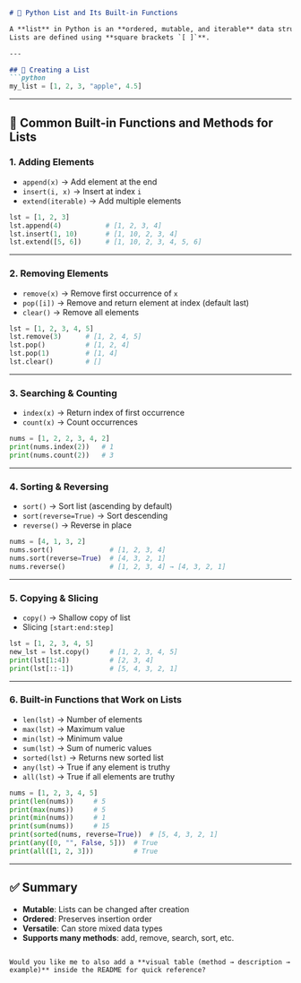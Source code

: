 ````markdown
# 📌 Python List and Its Built-in Functions

A **list** in Python is an **ordered, mutable, and iterable** data structure that can hold elements of different data types.  
Lists are defined using **square brackets `[ ]`**.

---

## 🔹 Creating a List
```python
my_list = [1, 2, 3, "apple", 4.5]
````

---

## 🔹 Common Built-in Functions and Methods for Lists

### 1. Adding Elements

* `append(x)` → Add element at the end
* `insert(i, x)` → Insert at index `i`
* `extend(iterable)` → Add multiple elements

```python
lst = [1, 2, 3]
lst.append(4)           # [1, 2, 3, 4]
lst.insert(1, 10)       # [1, 10, 2, 3, 4]
lst.extend([5, 6])      # [1, 10, 2, 3, 4, 5, 6]
```

---

### 2. Removing Elements

* `remove(x)` → Remove first occurrence of `x`
* `pop([i])` → Remove and return element at index (default last)
* `clear()` → Remove all elements

```python
lst = [1, 2, 3, 4, 5]
lst.remove(3)      # [1, 2, 4, 5]
lst.pop()          # [1, 2, 4]
lst.pop(1)         # [1, 4]
lst.clear()        # []
```

---

### 3. Searching & Counting

* `index(x)` → Return index of first occurrence
* `count(x)` → Count occurrences

```python
nums = [1, 2, 2, 3, 4, 2]
print(nums.index(2))   # 1
print(nums.count(2))   # 3
```

---

### 4. Sorting & Reversing

* `sort()` → Sort list (ascending by default)
* `sort(reverse=True)` → Sort descending
* `reverse()` → Reverse in place

```python
nums = [4, 1, 3, 2]
nums.sort()              # [1, 2, 3, 4]
nums.sort(reverse=True)  # [4, 3, 2, 1]
nums.reverse()           # [1, 2, 3, 4] → [4, 3, 2, 1]
```

---

### 5. Copying & Slicing

* `copy()` → Shallow copy of list
* Slicing `[start:end:step]`

```python
lst = [1, 2, 3, 4, 5]
new_lst = lst.copy()     # [1, 2, 3, 4, 5]
print(lst[1:4])          # [2, 3, 4]
print(lst[::-1])         # [5, 4, 3, 2, 1]
```

---

### 6. Built-in Functions that Work on Lists

* `len(lst)` → Number of elements
* `max(lst)` → Maximum value
* `min(lst)` → Minimum value
* `sum(lst)` → Sum of numeric values
* `sorted(lst)` → Returns new sorted list
* `any(lst)` → True if any element is truthy
* `all(lst)` → True if all elements are truthy

```python
nums = [1, 2, 3, 4, 5]
print(len(nums))     # 5
print(max(nums))     # 5
print(min(nums))     # 1
print(sum(nums))     # 15
print(sorted(nums, reverse=True))  # [5, 4, 3, 2, 1]
print(any([0, "", False, 5]))  # True
print(all([1, 2, 3]))          # True
```

---

## ✅ Summary

* **Mutable**: Lists can be changed after creation
* **Ordered**: Preserves insertion order
* **Versatile**: Can store mixed data types
* **Supports many methods**: add, remove, search, sort, etc.

```

Would you like me to also add a **visual table (method → description → example)** inside the README for quick reference?
```
